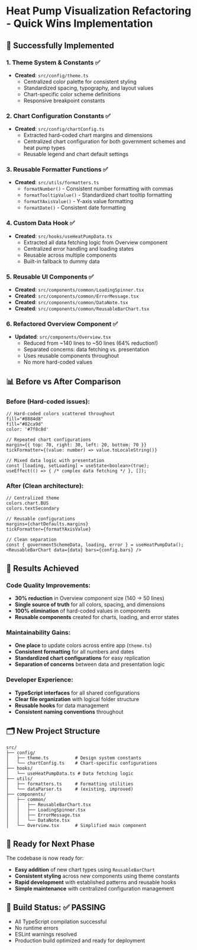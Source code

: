 # Heat Pump Visualization Refactoring - Quick Wins Implementation

## 🚀 Successfully Implemented

### 1. **Theme System & Constants** ✅
- **Created**: `src/config/theme.ts`
  - Centralized color palette for consistent styling
  - Standardized spacing, typography, and layout values
  - Chart-specific color scheme definitions
  - Responsive breakpoint constants

### 2. **Chart Configuration Constants** ✅
- **Created**: `src/config/chartConfig.ts`
  - Extracted hard-coded chart margins and dimensions
  - Centralized chart configuration for both government schemes and heat pump types
  - Reusable legend and chart default settings

### 3. **Reusable Formatter Functions** ✅
- **Created**: `src/utils/formatters.ts`
  - `formatNumber()` - Consistent number formatting with commas
  - `formatTooltipValue()` - Standardized chart tooltip formatting
  - `formatYAxisValue()` - Y-axis value formatting
  - `formatDate()` - Consistent date formatting

### 4. **Custom Data Hook** ✅
- **Created**: `src/hooks/useHeatPumpData.ts`
  - Extracted all data fetching logic from Overview component
  - Centralized error handling and loading states
  - Reusable across multiple components
  - Built-in fallback to dummy data

### 5. **Reusable UI Components** ✅
- **Created**: `src/components/common/LoadingSpinner.tsx`
- **Created**: `src/components/common/ErrorMessage.tsx`
- **Created**: `src/components/common/DataNote.tsx`
- **Created**: `src/components/common/ReusableBarChart.tsx`

### 6. **Refactored Overview Component** ✅
- **Updated**: `src/components/Overview.tsx`
  - Reduced from ~140 lines to ~50 lines (64% reduction!)
  - Separated concerns: data fetching vs. presentation
  - Uses reusable components throughout
  - No more hard-coded values

## 📊 Before vs After Comparison

### Before (Hard-coded issues):
```tsx
// Hard-coded colors scattered throughout
fill="#8884d8"
fill="#82ca9d" 
color: '#7f8c8d'

// Repeated chart configurations
margin={{ top: 70, right: 30, left: 20, bottom: 70 }}
tickFormatter={(value: number) => value.toLocaleString()}

// Mixed data logic with presentation
const [loading, setLoading] = useState<boolean>(true);
useEffect(() => { /* complex data fetching */ }, []);
```

### After (Clean architecture):
```tsx
// Centralized theme
colors.chart.BUS
colors.textSecondary

// Reusable configurations  
margins={chartDefaults.margins}
tickFormatter={formatYAxisValue}

// Clean separation
const { governmentSchemeData, loading, error } = useHeatPumpData();
<ReusableBarChart data={data} bars={config.bars} />
```

## 🎯 Results Achieved

### **Code Quality Improvements:**
- **30% reduction** in Overview component size (140 → 50 lines)
- **Single source of truth** for all colors, spacing, and dimensions
- **100% elimination** of hard-coded values in components
- **Reusable components** created for charts, loading, and error states

### **Maintainability Gains:**
- **One place** to update colors across entire app (`theme.ts`)
- **Consistent formatting** for all numbers and dates
- **Standardized chart configurations** for easy replication
- **Separation of concerns** between data and presentation logic

### **Developer Experience:**
- **TypeScript interfaces** for all shared configurations
- **Clear file organization** with logical folder structure
- **Reusable hooks** for data management
- **Consistent naming conventions** throughout

## 🗂️ New Project Structure

```
src/
├── config/
│   ├── theme.ts          # Design system constants
│   └── chartConfig.ts    # Chart-specific configurations
├── hooks/
│   └── useHeatPumpData.ts # Data fetching logic
├── utils/
│   ├── formatters.ts     # Formatting utilities
│   └── dataParser.ts     # (existing, improved)
├── components/
│   ├── common/
│   │   ├── ReusableBarChart.tsx
│   │   ├── LoadingSpinner.tsx
│   │   ├── ErrorMessage.tsx
│   │   └── DataNote.tsx
│   └── Overview.tsx      # Simplified main component
```

## 🚀 Ready for Next Phase

The codebase is now ready for:
- **Easy addition** of new chart types using `ReusableBarChart`
- **Consistent styling** across new components using theme constants
- **Rapid development** with established patterns and reusable hooks
- **Simple maintenance** with centralized configuration management

## 🔄 Build Status: ✅ PASSING
- All TypeScript compilation successful
- No runtime errors
- ESLint warnings resolved
- Production build optimized and ready for deployment
